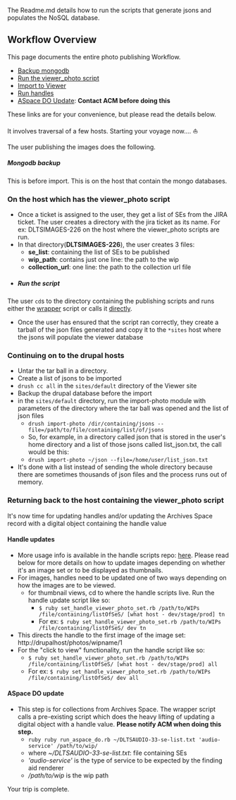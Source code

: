 The Readme.md details how to run the scripts that generate jsons and populates the NoSQL database.

## Workflow Overview
This page documents the entire photo publishing Workflow.
* [Backup mongodb](#mongodb-backup)
* [Run the viewer_photo script](#run-the-script)
* [Import to Viewer](#continuing-on-to-the-drupal-hosts)
* [Run handles](#handle-updates)
* [ASpace DO Update](#aspace-do-update): **Contact ACM before doing this**

These links are for your convenience, but please read the details below.

It involves traversal of a few hosts.
Starting your voyage now.... :sailboat:


The user publishing the images does the following.

##### Mongodb backup
This is before import. This is on the host that contain the mongo databases.

### On the host which has the viewer_photo script
* Once a ticket is assigned to the user, they get a list of SEs from the JIRA ticket. The user  creates a directory with the jira ticket as its name. For ex: DLTSIMAGES-226 on the host where the viewer_photo scripts are run.
* In that directory(**DLTSIMAGES-226**), the user creates 3 files:
    * **se_list**: containing the list of SEs to be published
    * **wip_path**: contains just one line: the path to the wip
    * **collection_url**: one line: the path to the collection url file
* ##### Run the script
The user `cd`s to the directory containing the publishing scripts and runs either the [wrapper](./README.md#workflow-setup) script or calls it [directly](./README.md#calling-the-script-directly).
* Once the user has ensured that the script ran correctly, they create a tarball of the json files generated and copy it to the `*sites` host where the jsons will populate the viewer database
### Continuing on to the drupal hosts
* Untar the tar ball in a directory.
* Create a list of jsons to be imported
* `drush cc all` in the `sites/default` directory of the Viewer site
* Backup the drupal database before the import
* in the `sites/default` directory, run the import-photo module with parameters of the directory where the tar ball was opened and the list of json files
    * `drush import-photo /dir/containing/jsons --file=/path/to/file/containing/list/of/jsons`
    * So, for example, in a directory called json that is stored in the user's home directory and a list of those jsons called list_json.txt, the call would be this:
    *  `drush import-photo ~/json --file=/home/user/list_json.txt`
* It's done with a list instead of sending the whole directory because there are sometimes thousands of json files and the process runs out of memory.
### Returning back to the host containing the viewer_photo script

 It's now time for updating handles and/or updating the Archives Space record with a digital object containing the handle value

 #### Handle updates
 * More usage info is available in the handle scripts repo: [here](https://v3.es.its.nyu.edu/dlts/handle_scripts#set_handle_viewer_photo_set-rb). Please read below for more details on how to update images depending on whether it's an image set or to be displayed as thumbnails. 
 * For images, handles need to be updated one of two ways depending on how the images are to be viewed.
     * for thumbnail views, cd  to where the handle scripts live. Run the handle update script like so:
         * `$ ruby set_handle_viewer_photo_set.rb /path/to/WIPs /file/containing/listOfSeS/ [what host - dev/stage/prod] tn`
        * For ex:
        `$ ruby set_handle_viewer_photo_set.rb /path/to/WIPs /file/containing/listOfSeS/ dev tn`
  * This directs the handle to the first image of the image set: http://drupalhost/photos/wipname/1
  * For the "click to view" functionality, run the handle script like so:
      * `$ ruby set_handle_viewer_photo_set.rb /path/to/WIPs /file/containing/listOfSeS/ [what host - dev/stage/prod] all`
      * For ex:
      `$ ruby set_handle_viewer_photo_set.rb /path/to/WIPs /file/containing/listOfSeS/ dev all`


 #### ASpace DO update
 * This step is for collections from Archives Space. The wrapper script calls a pre-existing script which does the heavy lifting of updating a digital object with a handle value. **Please notify ACM when doing this step.**
     * `ruby ruby run_aspace_do.rb ~/DLTSAUDIO-33-se-list.txt 'audio-service' /path/to/wip/`
     * where *~/DLTSAUDIO-33-se-list.txt*: file containing SEs
     * *'audio-service'* is the type of service to be expected by the finding aid renderer
     * */path/to/wip* is the wip path

Your trip is complete.
